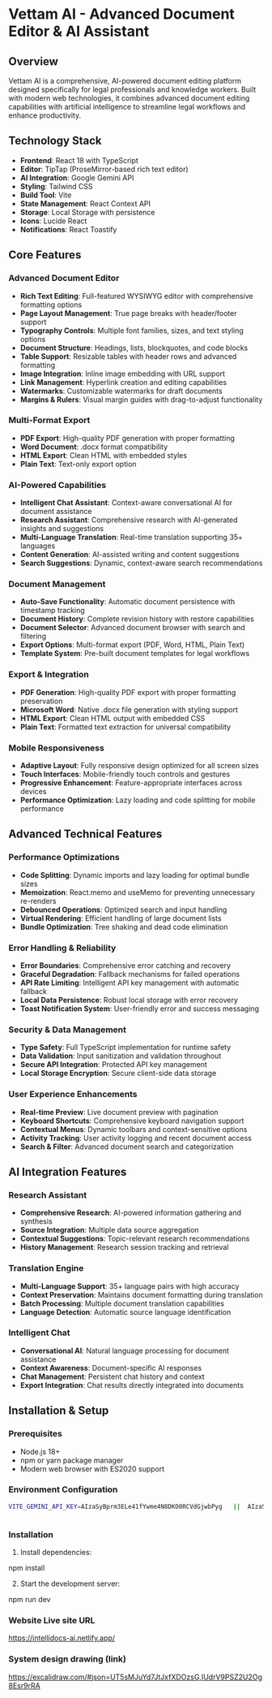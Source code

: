 # Vettam AI - Advanced Document Editor & AI Assistant

## Overview

Vettam AI is a comprehensive, AI-powered document editing platform designed specifically for legal professionals and knowledge workers. Built with modern web technologies, it combines advanced document editing capabilities with artificial intelligence to streamline legal workflows and enhance productivity.

## Technology Stack

- **Frontend**: React 18 with TypeScript
- **Editor**: TipTap (ProseMirror-based rich text editor)
- **AI Integration**: Google Gemini API
- **Styling**: Tailwind CSS
- **Build Tool**: Vite
- **State Management**: React Context API
- **Storage**: Local Storage with persistence
- **Icons**: Lucide React
- **Notifications**: React Toastify

## Core Features

### Advanced Document Editor

- **Rich Text Editing**: Full-featured WYSIWYG editor with comprehensive formatting options
- **Page Layout Management**: True page breaks with header/footer support
- **Typography Controls**: Multiple font families, sizes, and text styling options
- **Document Structure**: Headings, lists, blockquotes, and code blocks
- **Table Support**: Resizable tables with header rows and advanced formatting
- **Image Integration**: Inline image embedding with URL support
- **Link Management**: Hyperlink creation and editing capabilities
- **Watermarks**: Customizable watermarks for draft documents
- **Margins & Rulers**: Visual margin guides with drag-to-adjust functionality

### Multi-Format Export

- **PDF Export**: High-quality PDF generation with proper formatting
- **Word Document**: .docx format compatibility
- **HTML Export**: Clean HTML with embedded styles
- **Plain Text**: Text-only export option

### AI-Powered Capabilities

- **Intelligent Chat Assistant**: Context-aware conversational AI for document assistance
- **Research Assistant**: Comprehensive research with AI-generated insights and suggestions
- **Multi-Language Translation**: Real-time translation supporting 35+ languages
- **Content Generation**: AI-assisted writing and content suggestions
- **Search Suggestions**: Dynamic, context-aware search recommendations

### Document Management

- **Auto-Save Functionality**: Automatic document persistence with timestamp tracking
- **Document History**: Complete revision history with restore capabilities
- **Document Selector**: Advanced document browser with search and filtering
- **Export Options**: Multi-format export (PDF, Word, HTML, Plain Text)
- **Template System**: Pre-built document templates for legal workflows

### Export & Integration

- **PDF Generation**: High-quality PDF export with proper formatting preservation
- **Microsoft Word**: Native .docx file generation with styling support
- **HTML Export**: Clean HTML output with embedded CSS
- **Plain Text**: Formatted text extraction for universal compatibility

### Mobile Responsiveness

- **Adaptive Layout**: Fully responsive design optimized for all screen sizes
- **Touch Interfaces**: Mobile-friendly touch controls and gestures
- **Progressive Enhancement**: Feature-appropriate interfaces across devices
- **Performance Optimization**: Lazy loading and code splitting for mobile performance

## Advanced Technical Features

### Performance Optimizations

- **Code Splitting**: Dynamic imports and lazy loading for optimal bundle sizes
- **Memoization**: React.memo and useMemo for preventing unnecessary re-renders
- **Debounced Operations**: Optimized search and input handling
- **Virtual Rendering**: Efficient handling of large document lists
- **Bundle Optimization**: Tree shaking and dead code elimination

### Error Handling & Reliability

- **Error Boundaries**: Comprehensive error catching and recovery
- **Graceful Degradation**: Fallback mechanisms for failed operations
- **API Rate Limiting**: Intelligent API key management with automatic fallback
- **Local Data Persistence**: Robust local storage with error recovery
- **Toast Notification System**: User-friendly error and success messaging

### Security & Data Management

- **Type Safety**: Full TypeScript implementation for runtime safety
- **Data Validation**: Input sanitization and validation throughout
- **Secure API Integration**: Protected API key management
- **Local Storage Encryption**: Secure client-side data storage

### User Experience Enhancements

- **Real-time Preview**: Live document preview with pagination
- **Keyboard Shortcuts**: Comprehensive keyboard navigation support
- **Contextual Menus**: Dynamic toolbars and context-sensitive options
- **Activity Tracking**: User activity logging and recent document access
- **Search & Filter**: Advanced document search and categorization

## AI Integration Features

### Research Assistant

- **Comprehensive Research**: AI-powered information gathering and synthesis
- **Source Integration**: Multiple data source aggregation
- **Contextual Suggestions**: Topic-relevant research recommendations
- **History Management**: Research session tracking and retrieval

### Translation Engine

- **Multi-Language Support**: 35+ language pairs with high accuracy
- **Context Preservation**: Maintains document formatting during translation
- **Batch Processing**: Multiple document translation capabilities
- **Language Detection**: Automatic source language identification

### Intelligent Chat

- **Conversational AI**: Natural language processing for document assistance
- **Context Awareness**: Document-specific AI responses
- **Chat Management**: Persistent chat history and context
- **Export Integration**: Chat results directly integrated into documents

## Installation & Setup

### Prerequisites

- Node.js 18+
- npm or yarn package manager
- Modern web browser with ES2020 support

### Environment Configuration

```bash
VITE_GEMINI_API_KEY=AIzaSyBprm3ELe41fYwme4N8DKO0RCVdGjwbPyg   ||  AIzaSyCtl1SUEJT7KunzfPS14CodlPAm9iJGxjU || AIzaSyB9PGhhGPmnBlfrSDJ5KwhgHYLwMaMnHfg



```

### Installation

1. Install dependencies:

npm install

2. Start the development server:

npm run dev

### Website Live site URL

https://intellidocs-ai.netlify.app/

### System design drawing (link)

https://excalidraw.com/#json=UT5sMJuYd7JtJxfXDOzsG,IUdrV9PSZ2U2Og8Esr9rRA
